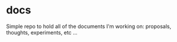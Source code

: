 # docs

Simple repo to hold all of the documents I'm working on: proposals, thoughts, experiments, etc ... 
